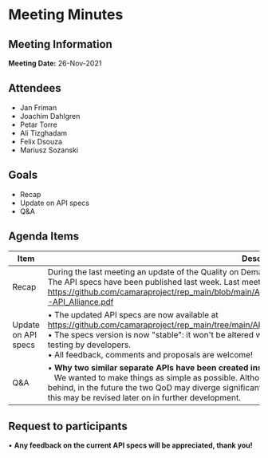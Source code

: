 # Meeting Minutes
## Meeting Information
**Meeting Date:** 26-Nov-2021 

## Attendees
- Jan Friman
- Joachim Dahlgren
- Petar Torre 
- Ali Tizghadam
- Felix Dsouza
- Mariusz Sozanski


## Goals
- Recap
- Update on API specs
- Q&A

## Agenda Items

Item | Description
---- | ----
Recap | During the last meeting an update of the Quality on Demand APIs have been announced. <br/> The API specs have been published last week. Last meeting's presentation slides have been published at https://github.com/camaraproject/rep_main/blob/main/APIs/QualityOnDemand/documentation/Presentations/QoD-API_Alliance.pdf
Update on API specs | •  The updated API specs are now available at https://github.com/camaraproject/rep_main/tree/main/APIs/QualityOnDemand <br/> •  The specs version is now "stable": it won't be altered within the next 2 months to provide a stable basis for initial testing by developers. <br/> •  All feedback, comments and proposals are welcome!
Q&A | • **Why two similar separate APIs have been created instead of a single one with two features?** <br/> &nbsp;&nbsp; We wanted to make things as simple as possible. Although (in fact) currently there is just one common testing API behind, in the future the two QoD may diverge significantly, thus it has been decided to keep them separated. Still, this may be revised later on in further development.

## Request to participants
 • **Any feedback on the current API specs will be appreciated, thank you!** <br/>
